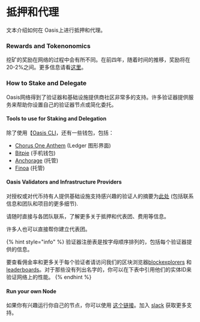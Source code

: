 # 抵押和代理

文本介绍如何在 Oasis上进行抵押和代理。

### Rewards and Tokenonomics

挖矿的奖励在网络的过程中会有所不同。在前四年，随着时间的推移，奖励将在20-2%之间。更多信息请看[这里](https://docs.oasis.dev/oasis-network-primer/token-metrics-and-distribution#staking-incentives)。

### How to Stake and Delegate

Oasis网络得到了验证器和基础设施提供商社区非常多的支持。许多验证器提供服务来帮助你设置自己的验证器节点或简化委托。

#### Tools to use for Staking and Delegation

除了使用【[Oasis CLI](https://docs.oasis.dev/general/manage-tokens/oasis-cli-tools)，还有一些钱包，包括：

* [Chorus One Anthem](https://anthem.chorus.one/) \(Ledger 图形界面\)
* [Bitpie](https://bitpie.com/) \(手机钱包\)
* [Anchorage](https://anchorage.com/) \(托管\)
* [Finoa](https://finoa.io/) \(托管\)

#### Oasis Validators and Infrastructure Providers

对授权或对代币持有人提供基础设施支持感兴趣的验证人的摘要为[此处](https://airtable.com/shrPKNSKjc8rkAhEn) \(包括联系信息和团队和项目的更多细节\).

请随时直接与各团队联系，了解更多关于抵押和代表团、费用等信息。

许多人也可以直接帮你建立代表团。

{% hint style="info" %}
验证器注册表是按字母顺序排列的，包括每个验证器提供的信息。

要查看佣金率和更多关于每个验证者请访问我们的区块浏览器[blockexplorers](www.oasisscan.com) 和 [leaderboards](https://hubble.figment.io/oasis/chains/mainnet-beta)。对于那些没有列出名字的，你可以在下表中引用他们的实体ID来验证网络上的性能。
{% endhint %}

#### Run your own Node

如果你有兴趣运行你自己的节点，你可以使用 [这个链接](../run-a-node/node-operator-overview.md)。加入 [slack](www.oasisprotocol.org/slack) 获取更多支持。